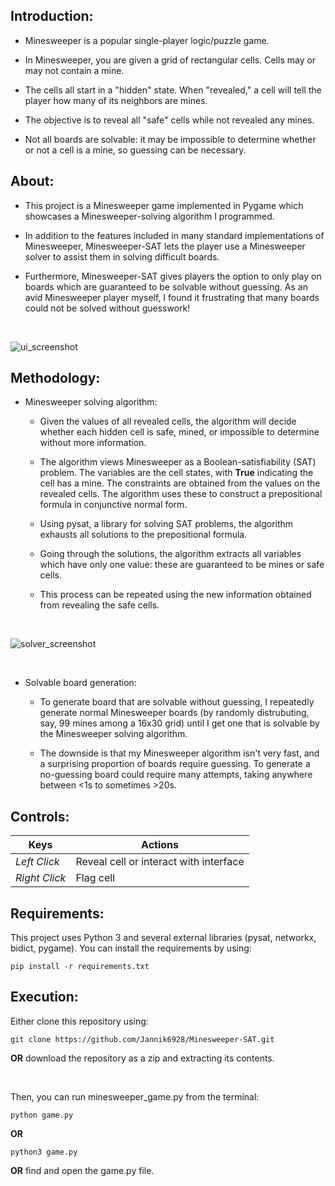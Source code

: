 ## Introduction:
* Minesweeper is a popular single-player logic/puzzle game. 

* In Minesweeper, you are given a grid of rectangular cells. Cells may or may not contain a mine. 

* The cells all start in a "hidden" state. When "revealed," a cell will tell the player how many of its neighbors are mines.

* The objective is to reveal all "safe" cells while not revealed any mines.

* Not all boards are solvable: it may be impossible to determine whether or not a cell is a mine, so guessing can be necessary.

## About:
* This project is a Minesweeper game implemented in Pygame which showcases a Minesweeper-solving algorithm I programmed.

* In addition to the features included in many standard implementations of Minesweeper, Minesweeper-SAT lets the player use a Minesweeper solver to assist them
in solving difficult boards.

* Furthermore, Minesweeper-SAT gives players the option to only play on boards which are guaranteed to be solvable without guessing. 
As an avid Minesweeper player myself, I found it frustrating that many boards could not be solved without guesswork!

<br/>

![ui_screenshot](https://user-images.githubusercontent.com/60950907/178075433-65b3c351-c9ff-4b3f-a24c-079886db743a.png)

## Methodology:
* Minesweeper solving algorithm:

  * Given the values of all revealed cells, the algorithm will decide whether each hidden cell is safe, mined, or impossible to determine without more information.
  
  * The algorithm views Minesweeper as a Boolean-satisfiability (SAT) problem. The variables are the cell states, with __True__ indicating the cell has a mine. 
  The constraints are obtained from the values on the revealed cells. The algorithm uses these to construct a prepositional formula in conjunctive normal form.  
  
  * Using pysat, a library for solving SAT problems, the algorithm exhausts all solutions to the prepositional formula.
  
  * Going through the solutions, the algorithm extracts all variables which have only one value: these are guaranteed to be mines or safe cells.
  
  * This process can be repeated using the new information obtained from revealing the safe cells.
  
 <br/>
 
![solver_screenshot](https://user-images.githubusercontent.com/60950907/178075432-f6777836-3d44-4528-b527-46bb499977a8.png)

 <br/>
 
* Solvable board generation:

  * To generate board that are solvable without guessing, I repeatedly generate normal Minesweeper boards (by randomly distrubuting, say, 99 mines among a 16x30 grid)
  until I get one that is solvable by the Minesweeper solving algorithm.
  
  * The downside is that my Minesweeper algorithm isn't very fast, and a surprising proportion of boards require guessing. To generate a no-guessing board
  could require many attempts, taking anywhere between <1s to sometimes >20s.
  
## Controls:
Keys | Actions
---|---
  _Left Click_ | Reveal cell or interact with interface
  _Right Click_ | Flag cell

## Requirements:
This project uses Python 3 and several external libraries (pysat, networkx, bidict, pygame). You can install the requirements by using:

    pip install -r requirements.txt

## Execution:
Either clone this repository using:

    git clone https://github.com/Jannik6928/Minesweeper-SAT.git
    
 __OR__ download the repository as a zip and extracting its contents. 
 
<br/>

Then, you can run minesweeper_game.py from the terminal:
    
    python game.py
    
 __OR__
 
    python3 game.py
    
 __OR__ find and open the game.py file.
